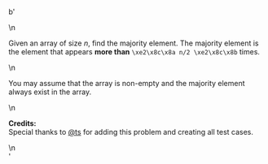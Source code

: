 b'<div class="question-description">\n<p><p>Given an array of size <i>n</i>, find the majority element. The majority element is the element that appears <b>more than</b> <code>\xe2\x8c\x8a n/2 \xe2\x8c\x8b</code> times.</p>\n<p>You may assume that the array is non-empty and the majority element always exist in the array.</p>\n<p><b>Credits:</b><br/>Special thanks to <a href="https://oj.leetcode.com/discuss/user/ts">@ts</a> for adding this problem and creating all test cases.</p></p>\n</div>'